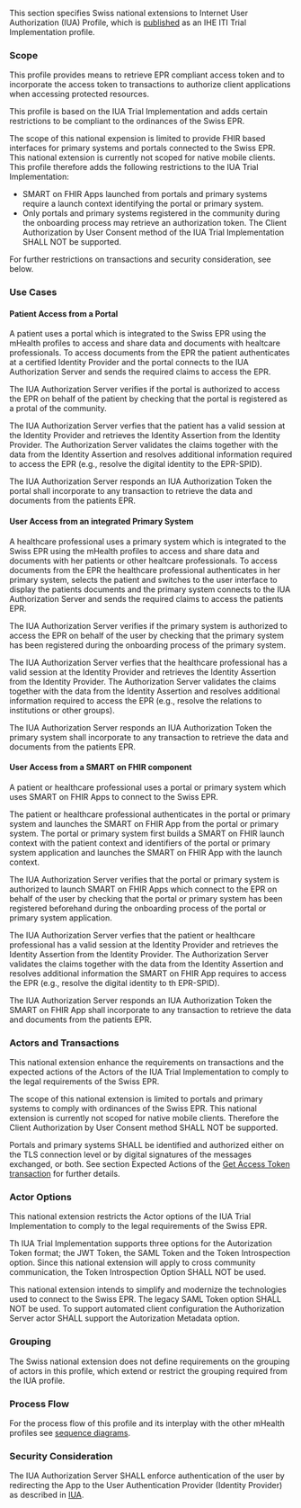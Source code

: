 This section specifies Swiss national extensions to Internet User Authorization (IUA) Profile, which is [published](https://profiles.ihe.net/ITI/IUA/index.html) as an IHE ITI Trial Implementation profile.

### Scope  
This profile provides means to retrieve EPR compliant access token and to incorporate the access token to transactions to authorize client applications when accessing protected resources. 

This profile is based on the IUA Trial Implementation and adds certain restrictions to be compliant to the ordinances of the Swiss EPR. 

The scope of this national expension is limited to provide FHIR based interfaces for primary systems and portals connected to the Swiss EPR. This national extension is currently not scoped for native mobile clients. This profile therefore adds the following restrictions to the IUA Trial Implementation:
 * SMART on FHIR Apps launched from portals and primary systems require a launch context identifying the portal or primary system. 
 * Only portals and primary systems registered in the community during the onboarding process may retrieve an authorization token. The Client Authorization by User Consent method of the IUA Trial Implementation SHALL NOT be supported.

For further restrictions on transactions and security consideration, see below. 

### Use Cases 

#### Patient Access from a Portal

A patient uses a portal which is integrated to the Swiss EPR using the mHealth profiles to access and share data and documents with healtcare professionals. To access documents from the EPR the patient authenticates at a certified Identity Provider and the portal connects to the IUA Authorization Server and sends the required claims to access the EPR. 

The IUA Authorization Server verifies if the portal is authorized to access the EPR on behalf of the patient by checking that the portal is registered as a protal of the community.

The IUA Authorization Server verfies that the patient has a valid session at the Identity Provider and retrieves the Identity Assertion from the Identity Provider. The Authorization Server validates the claims together with the data from the Identity Assertion and resolves additional information required to access the EPR (e.g., resolve the digital identity to the EPR-SPID).

The IUA Authorization Server responds an IUA Authorization Token the portal shall incorporate to any transaction to retrieve the data and documents from the patients EPR.

#### User Access from an integrated Primary System

A healthcare professional uses a primary system which is integrated to the Swiss EPR using the mHealth profiles to access and share data and documents with her patients or other healtcare professionals. To access documents from the EPR the healthcare professional authenticates in her primary system, selects the patient and switches to the user interface to display the patients documents and the primary system connects to the IUA Authorization Server and sends the required claims to access the patients EPR. 

The IUA Authorization Server verifies if the primary system is authorized to access the EPR on behalf of the user by checking that the primary system has been registered during the onboarding process of the primary system.

The IUA Authorization Server verfies that the healthcare professional has a valid session at the Identity Provider and retrieves the Identity Assertion from the Identity Provider. The Authorization Server validates the claims together with the data from the Identity Assertion and resolves additional information required to access the EPR (e.g., resolve the relations to institutions or other groups).

The IUA Authorization Server responds an IUA Authorization Token the primary system shall incorporate to any transaction to retrieve the data and documents from the patients EPR.

#### User Access from a SMART on FHIR component

A patient or healthcare professional uses a portal or primary system which uses SMART on FHIR Apps to connect to the Swiss EPR.  

The patient or healthcare professional authenticates in the portal or primary system and launches the SMART on FHIR App from the portal or primary system. The portal or primary system first builds a SMART on FHIR launch context with the patient context and identifiers of the portal or primary system application and launches the SMART on FHIR App with the launch context.

The IUA Authorization Server verifies that the portal or primary system is authorized to launch SMART on FHIR Apps which connect to the EPR on behalf of the user by checking that the portal or primary system has been registered beforehand during the onboarding process of the portal or primary system application.

The IUA Authorization Server verfies that the patient or healthcare professional has a valid session at the Identity Provider and retrieves the Identity Assertion from the Identity Provider. The Authorization Server validates the claims together with the data from the Identity Assertion and resolves additional information the SMART on FHIR App requires to access the EPR (e.g., resolve the digital identity to th EPR-SPID).

The IUA Authorization Server responds an IUA Authorization Token the SMART on FHIR App shall incorporate to any transaction to retrieve the data and documents from the patients EPR.

### Actors and Transactions   

This national extension enhance the requirements on transactions and the expected actions of the Actors of the IUA Trial Implementation to comply to the legal requirements of the Swiss EPR.

The scope of this national extension is limited to portals and primary systems to comply with ordinances of the Swiss EPR. This national extension is currently not scoped for native mobile clients. Therefore the Client Authorization by User Consent method SHALL NOT be supported. 

Portals and primary systems SHALL be identified and authorized either on the TLS connection level or by digital signatures of the messages exchanged, or both. See section Expected Actions of the [Get Access Token transaction](iti-71.html#expected-actions-iua-authorization-server) for further details. 

### Actor Options 

This national extension restricts the Actor options of the IUA Trial Implementation to comply to the legal requirements of the Swiss EPR.

Th IUA Trial Implementation supports three options for the Autorization Token format; the JWT Token, the SAML Token and the Token Introspection option. Since this national extension will apply to cross community communication, the Token Introspection Option SHALL NOT be used. 

This national extension intends to simplify and modernize the technologies used to connect to the Swiss EPR. The legacy SAML Token option SHALL NOT be used. To support automated client configuration the Authorization Server actor SHALL support the Autorization Metadata option.  

### Grouping  
The Swiss national extension does not define requirements on the grouping of actors in this profile, which extend or restrict the grouping required from the IUA profile. 

### Process Flow  
For the process flow of this profile and its interplay with the other mHealth profiles see [sequence diagrams](sequencediagrams.html). 

### Security Consideration  
The IUA Authorization Server SHALL enforce authentication of the user by redirecting the App to the User Authentication Provider (Identity Provider) as described in [IUA](iti-71.html#expected-actions-iua-authorization-server).
